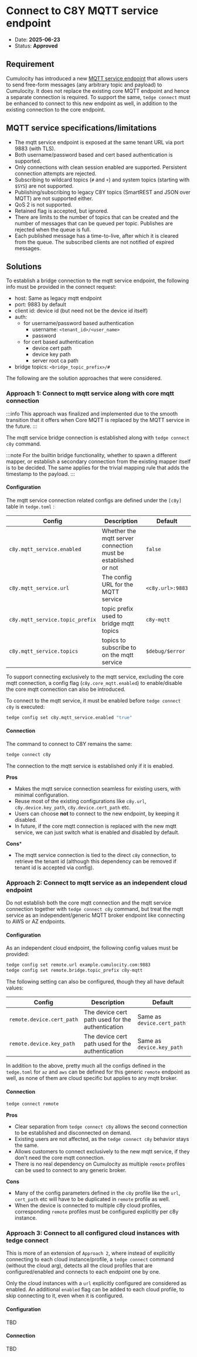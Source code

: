 # Connect to C8Y MQTT service endpoint

* Date: __2025-06-23__
* Status: __Approved__

## Requirement

Cumulocity has introduced a new [MQTT service endpoint](https://cumulocity.com/docs/device-integration/mqtt-service)
that allows users to send free-form messages (any arbitrary topic and payload) to Cumulocity.
It does not replace the existing core MQTT endpoint and hence a separate connection is required.
To support the same, `tedge connect` must be enhanced to connect to this new endpoint as well,
in addition to the existing connection to the core endpoint.

## MQTT service specifications/limitations

- The mqtt service endpoint is exposed at the same tenant URL via port 9883 (with TLS).
- Both username/password based and cert based authentication is supported.
- Only connections with clean session enabled are supported. Persistent connection attempts are rejected.
- Subscribing to wildcard topics (`#` and `+`) and system topics (starting with `$SYS`) are not supported.
- Publishing/subscribing to legacy C8Y topics (SmartREST and JSON over MQTT) are not supported either.
- QoS 2 is not supported.
- Retained flag is accepted, but ignored.
- There are limits to the number of topics that can be created
  and the number of messages that can be queued per topic.
  Publishes are rejected when the queue is full.
- Each published message has a time-to-live, after which it is cleared from the queue.
  The subscribed clients are not notified of expired messages.

## Solutions

To establish a bridge connection to the mqtt service endpoint, the following info must be provided in the connect request:

* host: Same as legacy mqtt endpoint
* port: 9883 by default
* client id: device id (but need not be the device id itself)
* auth:
  * for username/password based authentication
    * username: `<tenant_id>/<user_name>`
    * password
  * for cert based authentication
    * device cert path
    * device key path
    * server root ca path
* bridge topics: `<bridge_topic_prefix>/#`

The following are the solution approaches that were considered.

### Approach 1: Connect to mqtt service along with core mqtt connection

:::info
This approach was finalized and implemented due to the smooth transition that it offers
when Core MQTT is replaced by the MQTT service in the future.
:::

The mqtt service bridge connection is established along with `tedge connect c8y` command.

:::note
For the builtin bridge functionality, whether to spawn a different mapper,
or establish a secondary connection from the existing mapper itself is to be decided.
The same applies for the trivial mapping rule that adds the timestamp to the payload.
:::

#### Configuration

The mqtt service connection related configs are defined under the `[c8y]` table in `tedge.toml` :

| Config | Description | Default |
| ------ | ----------- | ------- |
| `c8y.mqtt_service.enabled` | Whether the mqtt server connection must be established or not | `false` |
| `c8y.mqtt_service.url` | The config URL for the MQTT service | `<c8y.url>:9883` |
| `c8y.mqtt_service.topic_prefix` | topic prefix used to bridge mqtt topics | `c8y-mqtt` |
| `c8y.mqtt_service.topics` | topics to subscribe to on the mqtt service | `$debug/$error` |

To support connecting exclusively to the mqtt service, excluding the core mqtt connection,
a config flag (`c8y.core_mqtt.enabled`) to enable/disable the core mqtt connection can also be introduced.


To connect to the mqtt service, it must be enabled before `tedge connect c8y` is executed:

```sh
tedge config set c8y.mqtt_service.enabled "true"
```

#### Connection

The command to connect to C8Y remains the same:

```sh
tedge connect c8y
```

The connection to the mqtt service is established only if it is enabled.

**Pros**

- Makes the mqtt service connection seamless for existing users, with minimal configuration.
- Reuse most of the existing configurations like `c8y.url`, `c8y.device.key_path`, `c8y.device.cert_path` etc.
- Users can choose **not** to connect to the new endpoint, by keeping it disabled.
- In future, if the core mqtt connection is replaced with the new mqtt service,
  we can just switch what is enabled and disabled by default.

**Cons***

- The mqtt service connection is tied to the direct `c8y` connection, to retrieve the tenant id
  (although this dependency can be removed if tenant id is accepted via config).

### Approach 2: Connect to mqtt service as an independent cloud endpoint

Do not establish both the core mqtt connection and the mqtt service connection together with `tedge connect c8y` command,
but treat the mqtt service as an independent/generic MQTT broker endpoint like connecting to AWS or AZ endpoints.

#### Configuration

As an independent cloud endpoint, the following config values must be provided:

```sh
tedge config set remote.url example.cumulocity.com:9883
tedge config set remote.bridge.topic_prefix c8y-mqtt
```

The following setting can also be configured, though they all have default values:

| Config | Description | Default |
| ------ | ----------- | ------- |
| `remote.device.cert_path` | The device cert path used for the authentication | Same as `device.cert_path` |
| `remote.device.key_path` | The device cert path used for the authentication | Same as `device.key_path` |

In addition to the above, pretty much all the configs defined in the `tedge.toml` for `az` and `aws` can be defined
for this generic `remote` endpoint as well, as none of them are cloud specific but applies to any mqtt broker.

#### Connection

```sh
tedge connect remote
```

**Pros**

- Clear separation from `tedge connect c8y` allows the second connection to be established and disconnected on demand.
- Existing users are not affected, as the `tedge connect c8y` behavior stays the same.
- Allows customers to connect exclusively to the new mqtt service, if they don't need the core mqtt connection.
- There is no real dependency on Cumulocity as multiple `remote` profiles can be used to connect to any generic broker.

**Cons**

- Many of the config parameters defined in the `c8y` profile like the `url`, `cert_path` etc
  will have to be duplicated in `remote` profile as well.
- When the device is connected to multiple c8y cloud profiles,
  corresponding `remote` profiles must be configured explicitly per c8y instance.

### Approach 3: Connect to all configured cloud instances with tedge connect

This is more of an extension of `Approach 2`, where instead of explicitly connecting to each cloud instance/profile,
a `tedge connect` command (without the cloud arg), detects all the cloud profiles that are configured/enabled
and connects to each endpoint one by one.

Only the cloud instances with a `url` explicitly configured are considered as enabled.
An additional `enabled` flag can be added to each cloud profile, to skip connecting to it, even when it is configured.

#### Configuration

TBD

#### Connection

TBD

